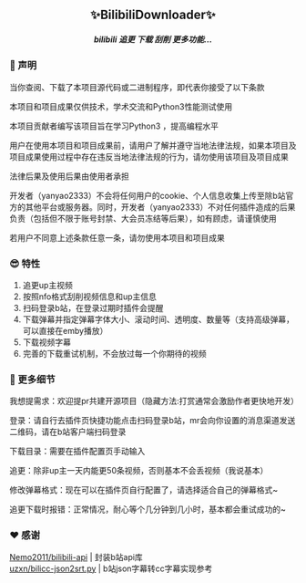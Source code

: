 <h2 align="center">✨BilibiliDownloader✨</h2>

<h5 align="center">bilibili 追更 下载 刮削 更多功能...</h5>

### 📜 声明

当你查阅、下载了本项目源代码或二进制程序，即代表你接受了以下条款

本项目和项目成果仅供技术，学术交流和Python3性能测试使用

本项目贡献者编写该项目旨在学习Python3 ，提高编程水平

用户在使用本项目和项目成果前，请用户了解并遵守当地法律法规，如果本项目及项目成果使用过程中存在违反当地法律法规的行为，请勿使用该项目及项目成果

法律后果及使用后果由使用者承担

开发者（yanyao2333）不会将任何用户的cookie、个人信息收集上传至除b站官方的其他平台或服务器。同时，开发者（yanyao2333）不对任何插件造成的后果负责（包括但不限于账号封禁、大会员冻结等后果），如有顾虑，请谨慎使用

若用户不同意上述条款任意一条，请勿使用本项目和项目成果

### 😎 特性

1. 追更up主视频
2. 按照nfo格式刮削视频信息和up主信息
3. 扫码登录b站，在登录过期时插件会提醒
4. 下载弹幕并指定弹幕字体大小、滚动时间、透明度、数量等（支持高级弹幕，可以直接在emby播放）
5. 下载视频字幕
6. 完善的下载重试机制，不会放过每一个你期待的视频

### 🧀 更多细节

我想提需求：欢迎提pr共建开源项目（隐藏方法:打赏通常会激励作者更快地开发）

登录：请自行去插件页快捷功能点击扫码登录b站，mr会向你设置的消息渠道发送二维码，请在b站客户端扫码登录

下载目录：需要在插件配置页手动输入

追更：除非up主一天内能更50条视频，否则基本不会丢视频（我说基本）

修改弹幕格式：现在可以在插件页自行配置了，请选择适合自己的弹幕格式~

追更下载时报错：正常情况，耐心等个几分钟到几小时，基本都会重试成功的~

### ❤ 感谢

[Nemo2011/bilibili-api](https://github.com/Nemo2011/bilibili-api/) | 封装b站api库  
[uzxn/bilicc-json2srt.py](https://github.com/uzxn/bilicc-json2srt.py) | b站json字幕转cc字幕实现参考

